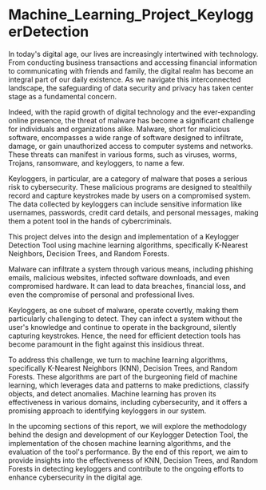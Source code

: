 # Machine_Learning_Project_KeyloggerDetection

In today's digital age, our lives are increasingly intertwined with technology. From conducting business transactions and accessing financial information to communicating with friends and family, the digital realm has become an integral part of our daily existence. As we navigate this interconnected landscape, the safeguarding of data security and privacy has taken center stage as a fundamental concern. 

Indeed, with the rapid growth of digital technology and the ever-expanding online presence, the threat of malware has become a significant challenge for individuals and organizations alike. Malware, short for malicious software, encompasses a wide range of software designed to infiltrate, damage, or gain unauthorized access to computer systems and networks. These threats can manifest in various forms, such as viruses, worms, Trojans, ransomware, and keyloggers, to name a few. 

Keyloggers, in particular, are a category of malware that poses a serious risk to cybersecurity. These malicious programs are designed to stealthily record and capture keystrokes made by users on a compromised system. The data collected by keyloggers can include sensitive information like usernames, passwords, credit card details, and personal messages, making them a potent tool in the hands of cybercriminals. 

This project delves into the design and implementation of a Keylogger Detection Tool using machine learning algorithms, specifically K-Nearest Neighbors, Decision Trees, and Random Forests. 

Malware can infiltrate a system through various means, including phishing emails, malicious websites, infected software downloads, and even compromised hardware. It can lead to data breaches, financial loss, and even the compromise of personal and professional lives. 

Keyloggers, as one subset of malware, operate covertly, making them particularly challenging to detect. They can infect a system without the user's knowledge and continue to operate in the background, silently capturing keystrokes. Hence, the need for efficient detection tools has become paramount in the fight against this insidious threat.

To address this challenge, we turn to machine learning algorithms, specifically K-Nearest Neighbors (KNN), Decision Trees, and Random Forests. These algorithms are part of the burgeoning field of machine learning, which leverages data and patterns to make predictions, classify objects, and detect anomalies. Machine learning has proven its effectiveness in various domains, including cybersecurity, and it offers a promising approach to identifying keyloggers in our system.

In the upcoming sections of this report, we will explore the methodology behind the design and development of our Keylogger Detection Tool, the implementation of the chosen machine learning algorithms, and the evaluation of the tool's performance. By the end of this report, we aim to provide insights into the effectiveness of KNN, Decision Trees, and Random Forests in detecting keyloggers and contribute to the ongoing efforts to enhance cybersecurity in the digital age.
